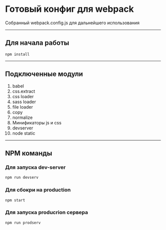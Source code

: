 # Готовый конфиг для webpack  
Собранный webpack.config.js для дальнейшего использования  
___
## Для начала работы  
`npm install`  
___
## Подключенные модули  
1. babel
2. css.extract
3. css loader
4. sass loader
5. file loader  
6. copy  
7. normalize  
8. Минификаторы js и css
9. devserver
10. node static
___
## NPM команды  
### Для запуска dev-server  
`npm run devserv`  
### Для сбокри на production  
`npm start`
### Для запуска producrion сервера  
`npm run prodserv`

